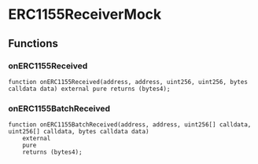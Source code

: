 # ERC1155ReceiverMock

## Functions
### onERC1155Received


```solidity
function onERC1155Received(address, address, uint256, uint256, bytes calldata data) external pure returns (bytes4);
```

### onERC1155BatchReceived


```solidity
function onERC1155BatchReceived(address, address, uint256[] calldata, uint256[] calldata, bytes calldata data)
    external
    pure
    returns (bytes4);
```

